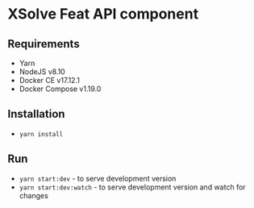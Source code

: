 # XSolve Feat API component

## Requirements
- Yarn
- NodeJS v8.10
- Docker CE v17.12.1
- Docker Compose v1.19.0

## Installation
- `yarn install`

## Run
- `yarn start:dev` - to serve development version
- `yarn start:dev:watch` - to serve development version and watch for changes
